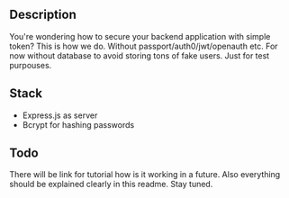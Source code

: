 ## Description
You're wondering how to secure your backend application with simple token? This is how we do. Without passport/auth0/jwt/openauth etc. For now without database to avoid storing tons of fake users. Just for test purpouses.

## Stack
- Express.js as server
- Bcrypt for hashing passwords

## Todo
There will be link for tutorial how is it working in a future. Also everything should be explained clearly in this readme. Stay tuned.